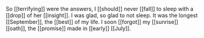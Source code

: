 So [[terrifying]] were the answers, I [[should]] never [[fall]] to sleep with a [[drop]] of her [[insight]]. I was glad, so glad to not sleep. It was the longest [[September]], the [[best]] of my life. I soon [[forgot]] my [[sunrise]] [[oath]], the [[promise]] made in [[early]] [[July]].